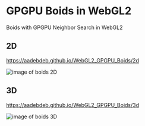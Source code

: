 # GPGPU Boids in WebGL2

Boids with GPGPU Neighbor Search in WebGL2

## 2D

https://aadebdeb.github.io/WebGL2_GPGPU_Boids/2d

![image of boids 2D](https://user-images.githubusercontent.com/10070637/56042199-7a8b0a00-5d75-11e9-9939-b246bb54af95.png)

## 3D

https://aadebdeb.github.io/WebGL2_GPGPU_Boids/3d

![image of boids 3D](https://user-images.githubusercontent.com/10070637/56042204-7eb72780-5d75-11e9-94d7-20e50913e4a3.png)